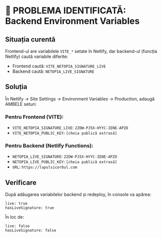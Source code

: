 # 🚨 PROBLEMA IDENTIFICATĂ: Backend Environment Variables

## Situația curentă

Frontend-ul are variabilele `VITE_*` setate în Netlify, dar backend-ul (funcția Netlify) caută variabile diferite:

- Frontend caută: `VITE_NETOPIA_SIGNATURE_LIVE`
- Backend caută: `NETOPIA_LIVE_SIGNATURE`

## Soluția

În Netlify → Site Settings → Environment Variables → Production, adaugă AMBELE seturi:

### Pentru Frontend (VITE):
- `VITE_NETOPIA_SIGNATURE_LIVE`: `2ZOW-PJ5X-HYYC-IENE-APZO`
- `VITE_NETOPIA_PUBLIC_KEY`: `[cheia publică extrasă]`

### Pentru Backend (Netlify Functions):
- `NETOPIA_LIVE_SIGNATURE`: `2ZOW-PJ5X-HYYC-IENE-APZO`
- `NETOPIA_LIVE_PUBLIC_KEY`: `[cheia publică extrasă]`
- `URL`: `https://lupulsicorbul.com`

## Verificare

După adăugarea variabilelor backend și redeploy, în console va apărea:
```
live: true
hasLiveSignature: true
```

În loc de:
```
live: false
hasLiveSignature: false
```
